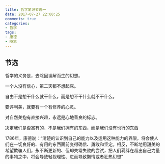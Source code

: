 ```yaml
---
title: 哲学笔记节选一
date: 2017-07-27 22:00:25
comments: true
categories:
- 哲学
tags:
- 康德
- 随笔
---
```

## 节选

哲学的义务是，去除因误解而生的幻想。

一个人没有信心，第二天都不想起床。

自由不是想干什么就干什么，而是想不干什么就不干什么。

要评判美，就要有一个有修养的心灵。

<!-- more --> 

对自然美抱有直接兴趣，永远是心地善良的标志。

决定我们是否富有的，不是我们拥有的东西，而是我们没有也行的东西

1786年，康德说：“清楚的认识到自己的能力以及运用这种能力的界限，将会使人们在一切良好的、有用的东西面前变得确信、勇敢和坚定。相反，不断地用甜美的希望欺骗人们，永不断更新的、但却失常失败的尝试，把人们羁绊在超出自己力量的事物之中，将会导致轻视理性、进而导致懒惰或者狂热幻想”